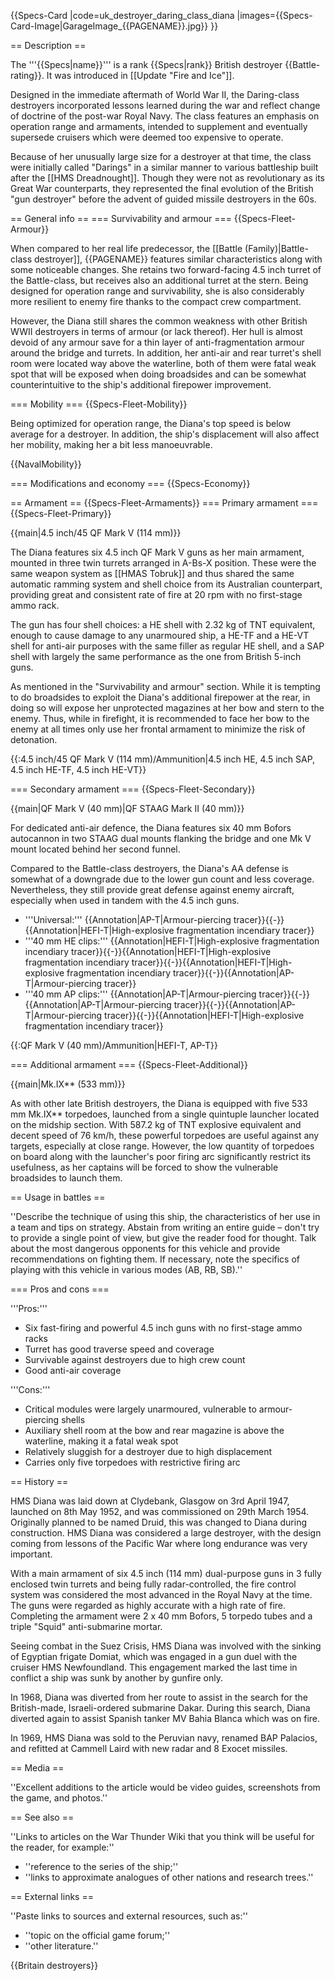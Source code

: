 {{Specs-Card
|code=uk_destroyer_daring_class_diana
|images={{Specs-Card-Image|GarageImage_{{PAGENAME}}.jpg}}
}}

== Description ==
<!-- ''In the first part of the description, cover the history of the ship's creation and military application. In the second part, tell the reader about using this ship in the game. Add a screenshot: if a beginner player has a hard time remembering vehicles by name, a picture will help them identify the ship in question.'' -->
The '''{{Specs|name}}''' is a rank {{Specs|rank}} British destroyer {{Battle-rating}}. It was introduced in [[Update "Fire and Ice"]].

Designed in the immediate aftermath of World War II, the Daring-class destroyers incorporated lessons learned during the war and reflect change of doctrine of the post-war Royal Navy. The class features an emphasis on operation range and armaments, intended to supplement and eventually supersede cruisers which were deemed too expensive to operate.

Because of her unusually large size for a destroyer at that time, the class were initially called "Darings" in a similar manner to various battleship built after the [[HMS Dreadnought]]. Though they were not as revolutionary as its Great War counterparts, they represented the final evolution of the British "gun destroyer" before the advent of guided missile destroyers in the 60s.

== General info ==
=== Survivability and armour ===
{{Specs-Fleet-Armour}}
<!-- ''Talk about the vehicle's armour. Note the most well-defended and most vulnerable zones, e.g. the ammo magazine. Evaluate the composition of components and assemblies responsible for movement and manoeuvrability. Evaluate the survivability of the primary and secondary armaments separately. Don't forget to mention the size of the crew, which plays an important role in fleet mechanics. Save tips on preserving survivability for the "Usage in battles" section. If necessary, use a graphical template to show the most well-protected or most vulnerable points in the armour.'' -->
When compared to her real life predecessor, the [[Battle (Family)|Battle-class destroyer]], {{PAGENAME}} features similar characteristics along with some noticeable changes. She retains two forward-facing 4.5 inch turret of the Battle-class, but receives also an additional turret at the stern. Being designed for operation range and survivability, she is also considerably more resilient to enemy fire thanks to the compact crew compartment.

However, the Diana still shares the common weakness with other British WWII destroyers in terms of armour (or lack thereof). Her hull is almost devoid of any armour save for a thin layer of anti-fragmentation armour around the bridge and turrets. In addition, her anti-air and rear turret's shell room were located way above the waterline, both of them were fatal weak spot that will be exposed when doing broadsides and can be somewhat counterintuitive to the ship's additional firepower improvement.

=== Mobility ===
{{Specs-Fleet-Mobility}}
<!-- ''Write about the ship's mobility. Evaluate its power and manoeuvrability, rudder rerouting speed, stopping speed at full tilt, with its maximum forward and reverse speed.'' -->
Being optimized for operation range, the Diana's top speed is below average for a destroyer. In addition, the ship's displacement will also affect her mobility, making her a bit less manoeuvrable.

{{NavalMobility}}

=== Modifications and economy ===
{{Specs-Economy}}

== Armament ==
{{Specs-Fleet-Armaments}}
=== Primary armament ===
{{Specs-Fleet-Primary}}
<!-- ''Provide information about the characteristics of the primary armament. Evaluate their efficacy in battle based on their reload speed, ballistics and the capacity of their shells. Add a link to the main article about the weapon: <code><nowiki>{{main|Weapon name (calibre)}}</nowiki></code>. Broadly describe the ammunition available for the primary armament, and provide recommendations on how to use it and which ammunition to choose.'' -->
{{main|4.5 inch/45 QF Mark V (114 mm)}}

The Diana features six 4.5 inch QF Mark V guns as her main armament, mounted in three twin turrets arranged in A-Bs-X position. These were the same weapon system as [[HMAS Tobruk]] and thus shared the same automatic ramming system and shell choice from its Australian counterpart, providing great and consistent rate of fire at 20 rpm with no first-stage ammo rack.

The gun has four shell choices: a HE shell with 2.32 kg of TNT equivalent, enough to cause damage to any unarmoured ship, a HE-TF and a HE-VT shell for anti-air purposes with the same filler as regular HE shell, and a SAP shell with largely the same performance as the one from British 5-inch guns.

As mentioned in the "Survivability and armour" section. While it is tempting to do broadsides to exploit the Diana's additional firepower at the rear, in doing so will expose her unprotected magazines at her bow and stern to the enemy. Thus, while in firefight, it is recommended to face her bow to the enemy at all times only use her frontal armament to minimize the risk of detonation.

{{:4.5 inch/45 QF Mark V (114 mm)/Ammunition|4.5 inch HE, 4.5 inch SAP, 4.5 inch HE-TF, 4.5 inch HE-VT}}

=== Secondary armament ===
{{Specs-Fleet-Secondary}}
<!-- ''Some ships are fitted with weapons of various calibres. Secondary armaments are defined as weapons chosen with the control <code>Select secondary weapon</code>. Evaluate the secondary armaments and give advice on how to use them. Describe the ammunition available for the secondary armament. Provide recommendations on how to use them and which ammunition to choose. Remember that any anti-air armament, even heavy calibre weapons, belong in the next section. If there is no secondary armament, remove this section.'' -->
{{main|QF Mark V (40 mm)|QF STAAG Mark II (40 mm)}}

For dedicated anti-air defence, the Diana features six 40 mm Bofors autocannon in two STAAG dual mounts flanking the bridge and one Mk V mount located behind her second funnel.

Compared to the Battle-class destroyers, the Diana's AA defense is somewhat of a downgrade due to the lower gun count and less coverage. Nevertheless, they still provide great defense against enemy aircraft, especially when used in tandem with the 4.5 inch guns.

* '''Universal:''' {{Annotation|AP-T|Armour-piercing tracer}}{{-}}{{Annotation|HEFI-T|High-explosive fragmentation incendiary tracer}}
* '''40 mm HE clips:''' {{Annotation|HEFI-T|High-explosive fragmentation incendiary tracer}}{{-}}{{Annotation|HEFI-T|High-explosive fragmentation incendiary tracer}}{{-}}{{Annotation|HEFI-T|High-explosive fragmentation incendiary tracer}}{{-}}{{Annotation|AP-T|Armour-piercing tracer}}
* '''40 mm AP clips:''' {{Annotation|AP-T|Armour-piercing tracer}}{{-}}{{Annotation|AP-T|Armour-piercing tracer}}{{-}}{{Annotation|AP-T|Armour-piercing tracer}}{{-}}{{Annotation|HEFI-T|High-explosive fragmentation incendiary tracer}}

{{:QF Mark V (40 mm)/Ammunition|HEFI-T, AP-T}}

=== Additional armament ===
{{Specs-Fleet-Additional}}
<!-- ''Describe the available additional armaments of the ship: depth charges, mines, torpedoes. Talk about their positions, available ammunition and launch features such as dead zones of torpedoes. If there is no additional armament, remove this section.'' -->
{{main|Mk.IX** (533 mm)}}

As with other late British destroyers, the Diana is equipped with five 533 mm Mk.IX** torpedoes, launched from a single quintuple launcher located on the midship section. With 587.2 kg of TNT explosive equivalent and decent speed of 76 km/h, these powerful torpedoes are useful against any targets, especially at close range. However, the low quantity of torpedoes on board along with the launcher's poor firing arc significantly restrict its usefulness, as her captains will be forced to show the vulnerable broadsides to launch them.

== Usage in battles ==
<!-- ''Describe the technique of using this ship, the characteristics of her use in a team and tips on strategy. Abstain from writing an entire guide – don't try to provide a single point of view, but give the reader food for thought. Talk about the most dangerous opponents for this vehicle and provide recommendations on fighting them. If necessary, note the specifics of playing with this vehicle in various modes (AB, RB, SB).'' -->
''Describe the technique of using this ship, the characteristics of her use in a team and tips on strategy. Abstain from writing an entire guide – don't try to provide a single point of view, but give the reader food for thought. Talk about the most dangerous opponents for this vehicle and provide recommendations on fighting them. If necessary, note the specifics of playing with this vehicle in various modes (AB, RB, SB).''

=== Pros and cons ===
<!-- ''Summarise and briefly evaluate the vehicle in terms of its characteristics and combat effectiveness. Mark its pros and cons in the bulleted list. Try not to use more than 6 points for each of the characteristics. Avoid using categorical definitions such as "bad", "good" and the like - use substitutions with softer forms such as "inadequate" and "effective".'' -->

'''Pros:'''

* Six fast-firing and powerful 4.5 inch guns with no first-stage ammo racks
* Turret has good traverse speed and coverage
* Survivable against destroyers due to high crew count
* Good anti-air coverage

'''Cons:'''

* Critical modules were largely unarmoured, vulnerable to armour-piercing shells
* Auxiliary shell room at the bow and rear magazine is above the waterline, making it a fatal weak spot
* Relatively sluggish for a destroyer due to high displacement
* Carries only five torpedoes with restrictive firing arc

== History ==
<!-- ''Describe the history of the creation and combat usage of the ship in more detail than in the introduction. If the historical reference turns out to be too long, take it to a separate article, taking a link to the article about the ship and adding a block "/History" (example: <nowiki>https://wiki.warthunder.com/(Ship-name)/History</nowiki>) and add a link to it here using the <code>main</code> template. Be sure to reference text and sources by using <code><nowiki><ref></ref></nowiki></code>, as well as adding them at the end of the article with <code><nowiki><references /></nowiki></code>. This section may also include the ship's dev blog entry (if applicable) and the in-game encyclopedia description (under <code><nowiki>=== In-game description ===</nowiki></code>, also if applicable).'' -->
HMS Diana was laid down at Clydebank, Glasgow on 3rd April 1947, launched on 8th May 1952, and was commissioned on 29th March 1954. Originally planned to be named Druid, this was changed to Diana during construction. HMS Diana was considered a large destroyer, with the design coming from lessons of the Pacific War where long endurance was very important.

With a main armament of six 4.5 inch (114 mm) dual-purpose guns in 3 fully enclosed twin turrets and being fully radar-controlled, the fire control system was considered the most advanced in the Royal Navy at the time. The guns were regarded as highly accurate with a high rate of fire. Completing the armament were 2 x 40 mm Bofors, 5 torpedo tubes and a triple "Squid" anti-submarine mortar.

Seeing combat in the Suez Crisis, HMS Diana was involved with the sinking of Egyptian frigate Domiat, which was engaged in a gun duel with the cruiser HMS Newfoundland. This engagement marked the last time in conflict a ship was sunk by another by gunfire only.

In 1968, Diana was diverted from her route to assist in the search for the British-made, Israeli-ordered submarine Dakar. During this search, Diana diverted again to assist Spanish tanker MV Bahia Blanca which was on fire.

In 1969, HMS Diana was sold to the Peruvian navy, renamed BAP Palacios, and refitted at Cammell Laird with new radar and 8 Exocet missiles.

== Media ==
<!-- ''Excellent additions to the article would be video guides, screenshots from the game, and photos.'' -->
''Excellent additions to the article would be video guides, screenshots from the game, and photos.''

== See also ==
<!-- ''Links to articles on the War Thunder Wiki that you think will be useful for the reader, for example:''
* ''reference to the series of the ship;''
* ''links to approximate analogues of other nations and research trees.'' -->
''Links to articles on the War Thunder Wiki that you think will be useful for the reader, for example:''

* ''reference to the series of the ship;''
* ''links to approximate analogues of other nations and research trees.''

== External links ==
<!-- ''Paste links to sources and external resources, such as:''
* ''topic on the official game forum;''
* ''other literature.'' -->
''Paste links to sources and external resources, such as:''

* ''topic on the official game forum;''
* ''other literature.''

{{Britain destroyers}}